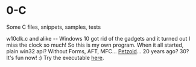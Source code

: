 # 0-C
Some C files, snippets, samples, tests

w10clk.c and alike -- Windows 10 got rid of the gadgets and it turned out I miss the clock so much! So this is my own program. When it all started, plain win32 api? Without Forms, AFT, MFC... [Petzold](https://en.wikipedia.org/wiki/Charles_Petzold)... 20 years ago? 30? It's fun now! :) Try the executable [here](https://www.dropbox.com/s/jd5klmjiaoue69u/w10clk.exe?dl=0).

